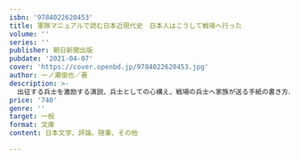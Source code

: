 ```yaml
---
isbn: '9784022620453'
title: 軍隊マニュアルで読む日本近現代史　日本人はこうして戦場へ行った
volume: ''
series: ''
publisher: 朝日新聞出版
pubdate: '2021-04-07'
cover: 'https://cover.openbd.jp/9784022620453.jpg'
author: 一ノ瀬俊也／著
description: >-
  出征する兵士を激励する演説、兵士としての心構え、戦場の兵士へ家族が送る手紙の書き方、果ては、戦死した遺族の慰め方まで――。長らく戦争を経験しておらず、明治に入って突然兵士や兵士の家族にならなければならなくなった日本人は、戦争とのつき合い方を「マニュアル」を読んで学んだ。「マニュアル」は当時の書店で普通に売られていたのだ。マニュアルの内容は、日清・日露戦争の勝利、平和な大正時代、そして泥沼の日中戦争・太平洋戦争と時代の変遷と共に変わり、それとともに日本人の戦争観もまた、変化していった。変化を辿っていくと、近代の日本人が「戦争」という巨大な経験にどう立ち向かったのか、その建前と本音が透けて見えるのだ。著者が10年もの時間をかけて集めた「マニュアル」で通史を書いた労作。
price: '740'
genre: ''
target: 一般
format: 文庫
content: 日本文学、評論、随筆、その他

---
```


